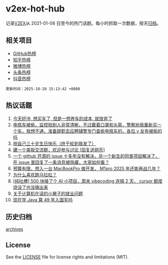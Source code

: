 # v2ex-hot-hub

 记录[V2EX](https://www.v2ex.com/)从 2021-01-06 日至今的热门话题。每小时抓取一次数据，按天[归档](archives)。
 
 ## 相关项目

- [GitHub热榜](https://github.com/lonnyzhang423/github-hot-hub)
- [知乎热榜](https://github.com/lonnyzhang423/zhihu-hot-hub)
- [微博热榜](https://github.com/lonnyzhang423/weibo-hot-hub)
- [头条热榜](https://github.com/lonnyzhang423/toutiao-hot-hub)
- [抖音热榜](https://github.com/lonnyzhang423/douyin-hot-hub)


 `更新时间：2025-10-20 15:13:42 +0800`

## 热议话题

1. [今天好冷, 想买车了, 但是一想养车的成本, 就放弃了](https://www.v2ex.com/t/1166854)
1. [电瓶车被偷，监控拍到人非常清晰，不过戴着口罩和头盔，警察劝我重新买一个车，我想不通，准备辞职去应聘辅警专门查偷电瓶车的，各位 v 友有被偷的吗](https://www.v2ex.com/t/1166847)
1. [祝自己三十岁生日快乐（终于轮到我发了）](https://www.v2ex.com/t/1166860)
1. [建一个美股交流群，欢迎参与讨论 [回复送铜币]](https://www.v2ex.com/t/1166916)
1. [一个 github 开源的 issue 十多年没有解决，另一个新生的同类项目解决了，在 issue 里回复了一条消息被隐藏，大家如何看？](https://www.v2ex.com/t/1166845)
1. [预算有限，想入一台 MacBookPro 做开发， M1pro 2025 年还能再战几年？](https://www.v2ex.com/t/1166804)
1. [为什么喜欢跑马拉松？](https://www.v2ex.com/t/1166822)
1. [[纯吐槽] 500 块接了个 AI 小项目，周末 vibecoding 连搞 2 天， cursor 额度烧没了也没搞出来](https://www.v2ex.com/t/1166887)
1. [关于计算机在读的小舅子的就业问题](https://www.v2ex.com/t/1166930)
1. [现在学 Java 算 49 年入国军吗](https://www.v2ex.com/t/1166867)

## 历史归档

[archives](archives)

## License

See the [LICENSE](LICENSE) file for license rights and limitations (MIT).
